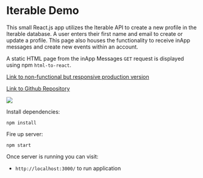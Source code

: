 # Iterable Demo  

This small React.js app utilizes the Iterable API to create a new profile in the Iterable database. A user enters their first name and email to create or update a profile. This page also houses the functionality to receive inApp messages and create new events within an account.

A static HTML page from the inApp Messages ```GET``` request is displayed using npm ```html-to-react```.

[Link to non-functional but responsive production version](https://iterable-demo-chelletuerk.vercel.app/)

[Link to Github Repository](https://github.com/chelletuerk/iterable-demo)

![](https://iili.io/h1PdfS.png)


Install dependencies:

```npm install```

Fire up server:

```npm start```

Once server is running you can visit:

* `http://localhost:3000/` to run application
